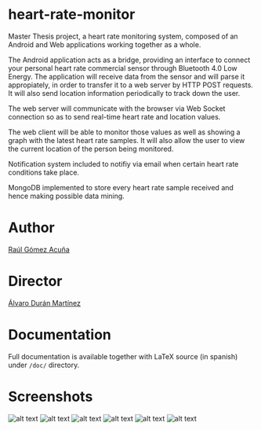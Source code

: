 # heart-rate-monitor
Master Thesis project, a heart rate monitoring system, composed of an Android and Web applications working together as a whole.

The Android application acts as a bridge, providing an interface to connect your personal heart rate commercial sensor through Bluetooth 4.0 Low Energy. The application will receive data from the sensor and will parse it appropiately, in order to transfer it to a web server by HTTP POST requests. It will also send location information periodically to track down the user.

The web server will communicate with the browser via Web Socket connection so as to send real-time heart rate and location values.

The web client will be able to monitor those values as well as showing a graph with the latest heart rate samples. It will also allow the user to view the current location of the person being monitored.

Notification system included to notifiy via email when certain heart rate conditions take place.

MongoDB implemented to store every heart rate sample received and hence making possible data mining.

# Author

[Raúl Gómez Acuña](https://www.linkedin.com/in/gomezaraul)

# Director

[Álvaro Durán Martínez](http://www.ic.uma.es/contenidos/ficha_personal.action?id=766)

# Documentation

Full documentation is available together with LaTeX source (in spanish) under `/doc/` directory.

# Screenshots

![alt text](https://github.com/rauliyohmc/heart-rate-monitor-app/blob/master/doc/graphs/AndroidEscaneo.png)
![alt text](https://github.com/rauliyohmc/heart-rate-monitor-app/blob/master/doc/graphs/AndroidConectado.png)
![alt text](https://github.com/rauliyohmc/heart-rate-monitor-app/blob/master/doc/graphs/AndroidEmitiendo2.png)
![alt text](https://github.com/rauliyohmc/heart-rate-monitor-app/blob/master/doc/graphs/AndroidNotificaciones.png)
![alt text](https://github.com/rauliyohmc/heart-rate-monitor-app/blob/master/doc/graphs/AndroidMapas.png)
![alt text](https://github.com/rauliyohmc/heart-rate-monitor-app/blob/master/doc/graphs/webDB.png)

